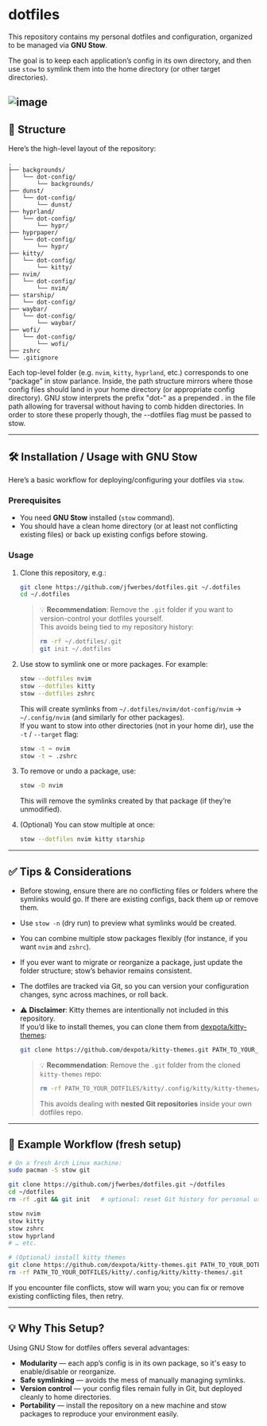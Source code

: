 # dotfiles

This repository contains my personal dotfiles and configuration, organized to be managed via **GNU Stow**.  

The goal is to keep each application’s config in its own directory, and then use `stow` to symlink them into the home directory (or other target directories).  

![image](https://github.com/user-attachments/assets/ed625f1a-ad6d-44a7-88df-a6bfb6d6be76.png)
---

## 📁 Structure

Here’s the high-level layout of the repository:

```
.
├── backgrounds/
│   └── dot-config/
│       └── backgrounds/
├── dunst/
│   └── dot-config/
│       └── dunst/
├── hyprland/
│   └── dot-config/
│       └── hypr/
├── hyprpaper/
│   └── dot-config/
│       └── hypr/
├── kitty/
│   └── dot-config/
│       └── kitty/
├── nvim/
│   └── dot-config/
│       └── nvim/
├── starship/
│   └── dot-config/
├── waybar/
│   └── dot-config/
│       └── waybar/
├── wofi/
│   └── dot-config/
│       └── wofi/
├── zshrc
└── .gitignore
```

Each top-level folder (e.g. `nvim`, `kitty`, `hyprland`, etc.) corresponds to one “package” in stow parlance. Inside, the path structure mirrors where those config files should land in your home directory (or appropriate config directory). GNU stow interprets the prefix "dot-" as a prepended . in the file path allowing for traversal without having to comb hidden directories. In order to store these properly though, the --dotfiles flag must be passed to stow.

---

## 🛠 Installation / Usage with GNU Stow

Here’s a basic workflow for deploying/configuring your dotfiles via `stow`.

### Prerequisites

- You need **GNU Stow** installed (`stow` command).  
- You should have a clean home directory (or at least not conflicting existing files) or back up existing configs before stowing.

### Usage

1. Clone this repository, e.g.:

   ```sh
   git clone https://github.com/jfwerbes/dotfiles.git ~/.dotfiles
   cd ~/.dotfiles
   ```

   > 💡 **Recommendation**: Remove the `.git` folder if you want to version-control your dotfiles yourself.  
   > This avoids being tied to my repository history:  
   > ```sh
   > rm -rf ~/.dotfiles/.git
   > git init ~/.dotfiles
   > ```

2. Use stow to symlink one or more packages. For example:

   ```sh
   stow --dotfiles nvim
   stow --dotfiles kitty
   stow --dotfiles zshrc
   ```

   This will create symlinks from `~/.dotfiles/nvim/dot-config/nvim` → `~/.config/nvim` (and similarly for other packages).  
   If you want to stow into other directories (not in your home dir), use the `-t` / `--target` flag:

   ```sh
   stow -t ~ nvim
   stow -t ~ .zshrc
   ```

3. To remove or undo a package, use:

   ```sh
   stow -D nvim
   ```

   This will remove the symlinks created by that package (if they’re unmodified).

4. (Optional) You can stow multiple at once:

   ```sh
   stow --dotfiles nvim kitty starship
   ```

---

## ✅ Tips & Considerations

- Before stowing, ensure there are no conflicting files or folders where the symlinks would go. If there are existing configs, back them up or remove them.
- Use `stow -n` (dry run) to preview what symlinks would be created.
- You can combine multiple stow packages flexibly (for instance, if you want `nvim` and `zshrc`).
- If you ever want to migrate or reorganize a package, just update the folder structure; stow’s behavior remains consistent.
- The dotfiles are tracked via Git, so you can version your configuration changes, sync across machines, or roll back.
- ⚠️ **Disclaimer**: Kitty themes are intentionally not included in this repository.  
  If you’d like to install themes, you can clone them from [dexpota/kitty-themes](https://github.com/dexpota/kitty-themes):

  ```sh
  git clone https://github.com/dexpota/kitty-themes.git PATH_TO_YOUR_DOTFILES/kitty/.config/kitty/kitty-themes
  ```

  > 💡 **Recommendation**: Remove the `.git` folder from the cloned `kitty-themes` repo:  
  > ```sh
  > rm -rf PATH_TO_YOUR_DOTFILES/kitty/.config/kitty/kitty-themes/.git
  > ```  
  > This avoids dealing with **nested Git repositories** inside your own dotfiles repo.

---

## 🧭 Example Workflow (fresh setup)

```sh
# On a fresh Arch Linux machine:
sudo pacman -S stow git

git clone https://github.com/jfwerbes/dotfiles.git ~/dotfiles
cd ~/dotfiles
rm -rf .git && git init   # optional: reset Git history for personal use

stow nvim
stow kitty
stow zshrc
stow hyprland
# … etc.

# (Optional) install kitty themes
git clone https://github.com/dexpota/kitty-themes.git PATH_TO_YOUR_DOTFILES/kitty/.config/kitty/kitty-themes
rm -rf PATH_TO_YOUR_DOTFILES/kitty/.config/kitty/kitty-themes/.git
```

If you encounter file conflicts, stow will warn you; you can fix or remove existing conflicting files, then retry.

---

## 💡 Why This Setup?

Using GNU Stow for dotfiles offers several advantages:

- **Modularity** — each app’s config is in its own package, so it's easy to enable/disable or reorganize.
- **Safe symlinking** — avoids the mess of manually managing symlinks.
- **Version control** — your config files remain fully in Git, but deployed cleanly to home directories.
- **Portability** — install the repository on a new machine and stow packages to reproduce your environment easily.

